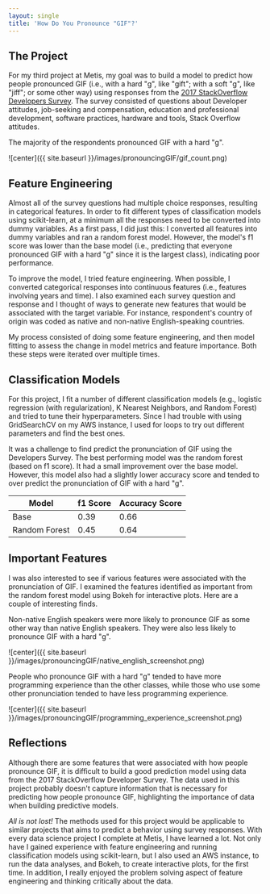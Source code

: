 ```yaml
---
layout: single
title: 'How Do You Pronounce "GIF"?'
---
```


## The Project
For my third project at Metis, my goal was to build a model to predict how people pronounced GIF (i.e., with a hard "g", like "gift"; with a soft "g", like "jiff"; or some other way) using responses from the [2017 StackOverflow Developers Survey](https://stackoverflow.com/users/prediction-data). The survey consisted of questions about Developer attitudes, job-seeking and compensation, education and professional development, software practices, hardware and tools, Stack Overflow attitudes.

The majority of the respondents pronounced GIF with a hard "g".

![center]({{ site.baseurl }}/images/pronouncingGIF/gif_count.png)

## Feature Engineering
Almost all of the survey questions had multiple choice responses, resulting in categorical features. In order to fit different types of classification models using scikit-learn, at a minimum all the responses need to be converted into dummy variables. As a first pass, I did just this: I converted all features into dummy variables and ran a random forest model. However, the model's f1 score was lower than the base model (i.e., predicting that everyone pronounced GIF with a hard "g" since it is the largest class), indicating poor performance.

To improve the model, I tried feature engineering. When possible, I converted categorical responses into continuous features (i.e., features involving years and time). I also examined each survey question and response and I thought of ways to generate new features that would be associated with the target variable. For instance, respondent's country of origin was coded as native and non-native English-speaking countries.

My process consisted of doing some feature engineering, and then model fitting to assess the change in model metrics and feature importance. Both these steps were iterated over multiple times.

## Classification Models
For this project, I fit a number of different classification models (e.g., logistic regression (with regularization), K Nearest Neighbors, and Random Forest) and tried to tune their hyperparameters. Since I had trouble with using GridSearchCV on my AWS instance, I used for loops to try out different parameters and find the best ones.

It was a challenge to find predict the pronunciation of GIF using the Developers Survey. The best performing model was the random forest (based on f1 score). It had a small improvement over the base model. However, this model also had a slightly lower accuracy score and tended to over predict the pronunciation of GIF with a hard "g".

Model | f1 Score | Accuracy Score
--- | --- | ---
Base | 0.39 | 0.66
Random Forest | 0.45 | 0.64

## Important Features
I was also interested to see if various features were associated with the pronunciation of GIF. I examined the features identified as important from the random forest model using Bokeh for interactive plots. Here are a couple of interesting finds.

Non-native English speakers were more likely to pronounce GIF as some other way than native English speakers. They were also less likely to pronounce GIF with a hard "g".

![center]({{ site.baseurl }}/images/pronouncingGIF/native_english_screenshot.png)

People who pronounce GIF with a hard "g" tended to have more programming experience than the other classes, while those who use some other pronunciation tended to have less programming experience.

![center]({{ site.baseurl }}/images/pronouncingGIF/programming_experience_screenshot.png)

## Reflections
Although there are some features that were associated with how people pronounce GIF, it is difficult to build a good prediction model using data from the 2017 StackOverflow Developer Survey. The data used in this project probably doesn't capture information that is necessary for predicting how people pronounce GIF, highlighting the importance of data when building predictive models.

*All is not lost!* The methods used for this project would be applicable to similar projects that aims to predict a behavior using survey responses. With every data science project I complete at Metis, I have learned a lot. Not only have I gained experience with feature engineering and running classification models using scikit-learn, but I also used an AWS instance, to run the data analyses, and Bokeh, to create interactive plots, for the first time. In addition, I really enjoyed the problem solving aspect of feature engineering and thinking critically about the data.
